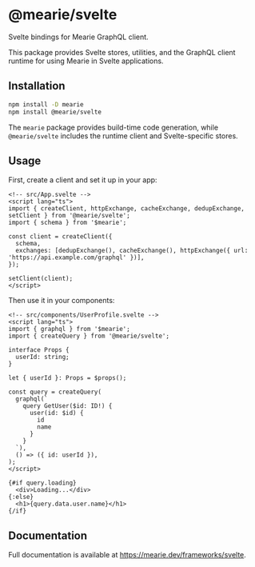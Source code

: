 # @mearie/svelte

Svelte bindings for Mearie GraphQL client.

This package provides Svelte stores, utilities, and the GraphQL client runtime
for using Mearie in Svelte applications.

## Installation

```bash
npm install -D mearie
npm install @mearie/svelte
```

The `mearie` package provides build-time code generation, while `@mearie/svelte`
includes the runtime client and Svelte-specific stores.

## Usage

First, create a client and set it up in your app:

```svelte
<!-- src/App.svelte -->
<script lang="ts">
import { createClient, httpExchange, cacheExchange, dedupExchange, setClient } from '@mearie/svelte';
import { schema } from '$mearie';

const client = createClient({
  schema,
  exchanges: [dedupExchange(), cacheExchange(), httpExchange({ url: 'https://api.example.com/graphql' })],
});

setClient(client);
</script>
```

Then use it in your components:

```svelte
<!-- src/components/UserProfile.svelte -->
<script lang="ts">
import { graphql } from '$mearie';
import { createQuery } from '@mearie/svelte';

interface Props {
  userId: string;
}

let { userId }: Props = $props();

const query = createQuery(
  graphql(`
    query GetUser($id: ID!) {
      user(id: $id) {
        id
        name
      }
    }
  `),
  () => ({ id: userId }),
);
</script>

{#if query.loading}
  <div>Loading...</div>
{:else}
  <h1>{query.data.user.name}</h1>
{/if}
```

## Documentation

Full documentation is available at <https://mearie.dev/frameworks/svelte>.
